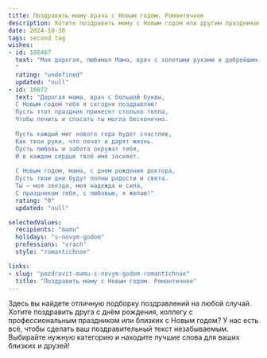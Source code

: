 ```yaml
---
title: Поздравить маму врача с Новым годом. Романтичное
description: Хотите поздравить маму с Новым годом или другим праздником? Наш ИИ создаст незабываемое поздравление, а вы обязательно выделитесь среди других.  
date: 2024-10-30
tags: second tag
wishes:
- id: 108467
  text: "Моя дорогая, любимая Мама, врач с золотыми руками и добрейшим сердцем!  В этот волшебный Новый год, когда воздух искрится чудесами, а сердца светятся радостью, я хочу сказать тебе спасибо за твою бесконечную любовь, заботу и преданность своему делу. Ты – мой ангел-хранитель,  источник тепла и вдохновения. Пусть Новый год принесет тебе  здоровье, счастье, исполнение самых заветных желаний и много-много радостных мгновений,  которые будут согревать тебя  так же сильно, как твое сердце согревает всех, кто тебя знает.  С Новым годом, моя любимая!
  "
  rating: "undefined"
  updated: "null"
- id: 16072
  text: "Дорогая мама, врач с большой буквы,
  С Новым годом тебя я сегодня поздравляю!
  Пусть этот праздник принесет столько тепла,
  Чтобы лечить и спасать ты могла бесконечно.
  
  Пусть каждый миг нового года будет счастлив,
  Как твои руки, что лечат и дарят жизнь.
  Пусть любовь и забота окружат тебя,
  И в каждом сердце твоё имя засияет.
  
  С Новым годом, мама, с днем рождения доктора,
  Пусть твои дни будут полны радости и света.
  Ты – моя звезда, моя надежда и сила,
  С праздником тебя, с любовью, я желаю!"
  rating: "0"
  updated: "null"

selectedValues:
  recipients: "mamu"
  holidays: "s-novym-godom"
  professions: "vrach"
  style: "romantichnoe"

links:
- slug: "pozdravit-mamu-s-novym-godom-romantichnoe"
  title: "Поздравить маму с Новым годом. Романтичное"
---
```


Здесь вы найдете отличную подборку поздравлений на любой случай. 
Хотите поздравить друга с днём рождения, коллегу с профессиональным праздником или близких с Новым годом? У нас есть всё, чтобы сделать ваш поздравительный текст незабываемым. Выбирайте нужную категорию и находите лучшие слова для ваших близких и друзей!
